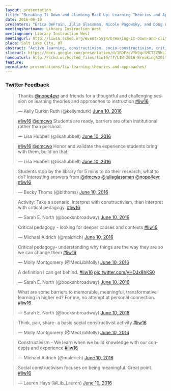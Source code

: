 ```yaml
---
layout: presentation
title: "Breaking It Down and Climbing Back Up: Learning Theories and Approaches to Instruction"
date: 2016-06-10
presenters: "Erica DeFrain, Julia Glassman, Nicole Pagowsky, and Doug Worsham"
meetingshortname: Library Instruction West
meetingname: Library Instruction West
meetingurl: http://liw16.sched.org/event/5yjR/breaking-it-down-and-climbing-back-up-learning-theories-and-approaches-to-instruction
place: Salt Lake City, UT
abstract: "Active learning, constructivism, socio-constructivism, critical pedagogy, critical constructivism - these learning theories are more than just buzzwords. They’re important instructional strategies that can play central roles in shaping and motivating learners, but are often misinterpreted, misunderstood, and misapplied. Rather than viewing theory and practice as discrete, mutually exclusive approaches to our roles as educators, this presentation will focus on elevating our teaching through praxis: the negotiation of theory into practice with a reflective component. Through a series of exercises and interactions facilitated by four experienced instruction librarians, this presentation will help you understand what these pedagogical practices mean and how (and why) you should be using them in your instruction."
slideurl: https://docs.google.com/presentation/d/1RDFzcVYk9qcSMCTZZ5hLIhAL0HBgpV7jud64T7Qgkoc/edit?usp=sharing
handouturl: http://schd.ws/hosted_files/liw16/f7/LIW-2016-Breaking%20it%20Down%20and%20Climbing%20Back%20up-Handout.pdf
feature: 
permalink: presentations/liw-learning-theories-and-approaches/
---
```

### Twitter Feedback

<blockquote class="twitter-tweet" data-lang="en"><p lang="en" dir="ltr">Thanks <a href="https://twitter.com/nope4evr">@nope4evr</a> and friends for a thoughtful and challenging session on learning theories and approaches to instruction <a href="https://twitter.com/hashtag/liw16?src=hash">#liw16</a></p>&mdash; Kelly Durkin Ruth (@kellymdurk) <a href="https://twitter.com/kellymdurk/status/741304704890601472">June 10, 2016</a></blockquote>
<script async src="//platform.twitter.com/widgets.js" charset="utf-8"></script>

<blockquote class="twitter-tweet" data-lang="en"><p lang="en" dir="ltr"><a href="https://twitter.com/hashtag/liw16?src=hash">#liw16</a> <a href="https://twitter.com/dmcwo">@dmcwo</a> Students are ready, barriers are often institutional rather than personal.</p>&mdash; Lisa Hubbell (@lisahubbell) <a href="https://twitter.com/lisahubbell/status/741306966379618304">June 10, 2016</a></blockquote>
<script async src="//platform.twitter.com/widgets.js" charset="utf-8"></script>

<blockquote class="twitter-tweet" data-lang="en"><p lang="en" dir="ltr"><a href="https://twitter.com/hashtag/liw16?src=hash">#liw16</a> <a href="https://twitter.com/dmcwo">@dmcwo</a> Honor and validate the experience students bring with them, build on that.</p>&mdash; Lisa Hubbell (@lisahubbell) <a href="https://twitter.com/lisahubbell/status/741306675995410432">June 10, 2016</a></blockquote>
<script async src="//platform.twitter.com/widgets.js" charset="utf-8"></script>

<blockquote class="twitter-tweet" data-lang="en"><p lang="en" dir="ltr">Students stop by the library for 5 mins to do their research, what to do? Interesting answers from <a href="https://twitter.com/dmcwo">@dmcwo</a> <a href="https://twitter.com/juliaglassman">@juliaglassman</a> <a href="https://twitter.com/nope4evr">@nope4evr</a> <a href="https://twitter.com/hashtag/liw16?src=hash">#liw16</a></p>&mdash; Becky Thoms (@blthoms) <a href="https://twitter.com/blthoms/status/741305546624503808">June 10, 2016</a></blockquote>
<script async src="//platform.twitter.com/widgets.js" charset="utf-8"></script>

<blockquote class="twitter-tweet" data-lang="en"><p lang="en" dir="ltr">Activity: Take a scenario, interpret with constructivism, then interpret with critical pedagogy. <a href="https://twitter.com/hashtag/liw16?src=hash">#liw16</a></p>&mdash; Sarah E. North (@booksnbroadway) <a href="https://twitter.com/booksnbroadway/status/741302722280857601">June 10, 2016</a></blockquote>
<script async src="//platform.twitter.com/widgets.js" charset="utf-8"></script>

<blockquote class="twitter-tweet" data-lang="en"><p lang="en" dir="ltr">Critical pedagogy - looking for deeper causes and contexts <a href="https://twitter.com/hashtag/liw16?src=hash">#liw16</a></p>&mdash; Michael Aldrich (@maldrich) <a href="https://twitter.com/maldrich/status/741300932449689600">June 10, 2016</a></blockquote>
<script async src="//platform.twitter.com/widgets.js" charset="utf-8"></script>

<blockquote class="twitter-tweet" data-lang="en"><p lang="en" dir="ltr">Critical pedagogy- understanding why things are the way they are so we can change them <a href="https://twitter.com/hashtag/liw16?src=hash">#liw16</a></p>&mdash; Molly Montgomery (@MedLibMolly) <a href="https://twitter.com/MedLibMolly/status/741300296106676224">June 10, 2016</a></blockquote>
<script async src="//platform.twitter.com/widgets.js" charset="utf-8"></script>

<blockquote class="twitter-tweet" data-lang="en"><p lang="en" dir="ltr">A definition I can get behind. <a href="https://twitter.com/hashtag/liw16?src=hash">#liw16</a> <a href="https://t.co/yHDJx8hKS0">pic.twitter.com/yHDJx8hKS0</a></p>&mdash; Sarah E. North (@booksnbroadway) <a href="https://twitter.com/booksnbroadway/status/741300279849537536">June 10, 2016</a></blockquote>
<script async src="//platform.twitter.com/widgets.js" charset="utf-8"></script>

<blockquote class="twitter-tweet" data-lang="en"><p lang="en" dir="ltr">What are some barriers to memorable, meaningful, transformative learning in higher ed? For me, no attempt at personal connection. <a href="https://twitter.com/hashtag/liw16?src=hash">#liw16</a></p>&mdash; Sarah E. North (@booksnbroadway) <a href="https://twitter.com/booksnbroadway/status/741298491561906177">June 10, 2016</a></blockquote>
<script async src="//platform.twitter.com/widgets.js" charset="utf-8"></script>

<blockquote class="twitter-tweet" data-lang="en"><p lang="en" dir="ltr">Think, pair, share- a basic social constructivist activity <a href="https://twitter.com/hashtag/liw16?src=hash">#liw16</a></p>&mdash; Molly Montgomery (@MedLibMolly) <a href="https://twitter.com/MedLibMolly/status/741296682936082433">June 10, 2016</a></blockquote>
<script async src="//platform.twitter.com/widgets.js" charset="utf-8"></script>

<blockquote class="twitter-tweet" data-lang="en"><p lang="en" dir="ltr">Constructivism - We learn when we build knowledge with our concepts and experience <a href="https://twitter.com/hashtag/liw16?src=hash">#liw16</a></p>&mdash; Michael Aldrich (@maldrich) <a href="https://twitter.com/maldrich/status/741296312939745280">June 10, 2016</a></blockquote>
<script async src="//platform.twitter.com/widgets.js" charset="utf-8"></script>

<blockquote class="twitter-tweet" data-lang="en"><p lang="en" dir="ltr">Social constructivism focuses on being meaningful.  Great point. <a href="https://twitter.com/hashtag/liw16?src=hash">#liw16</a></p>&mdash; Lauren Hays (@Lib_Lauren) <a href="https://twitter.com/Lib_Lauren/status/741295954909765633">June 10, 2016</a></blockquote>
<script async src="//platform.twitter.com/widgets.js" charset="utf-8"></script>


